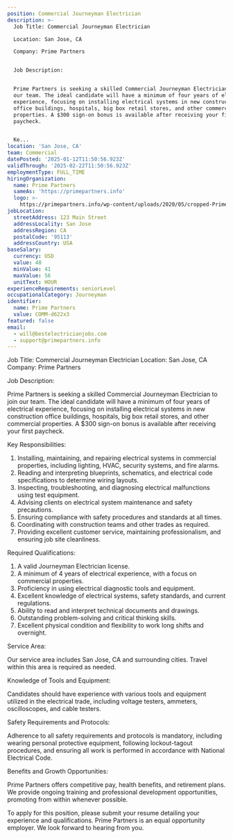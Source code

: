 ```yaml
---
position: Commercial Journeyman Electrician
description: >-
  Job Title: Commercial Journeyman Electrician

  Location: San Jose, CA

  Company: Prime Partners


  Job Description:


  Prime Partners is seeking a skilled Commercial Journeyman Electrician to join
  our team. The ideal candidate will have a minimum of four years of electrical
  experience, focusing on installing electrical systems in new construction
  office buildings, hospitals, big box retail stores, and other commercial
  properties. A $300 sign-on bonus is available after receiving your first
  paycheck.


  Ke...
location: 'San Jose, CA'
team: Commercial
datePosted: '2025-01-12T11:50:56.923Z'
validThrough: '2025-02-22T11:50:56.923Z'
employmentType: FULL_TIME
hiringOrganization:
  name: Prime Partners
  sameAs: 'https://primepartners.info'
  logo: >-
    https://primepartners.info/wp-content/uploads/2020/05/cropped-Prime-Partners-Logo-NO-BG-1-1.png
jobLocation:
  streetAddress: 123 Main Street
  addressLocality: San Jose
  addressRegion: CA
  postalCode: '95113'
  addressCountry: USA
baseSalary:
  currency: USD
  value: 48
  minValue: 41
  maxValue: 56
  unitText: HOUR
experienceRequirements: seniorLevel
occupationalCategory: Journeyman
identifier:
  name: Prime Partners
  value: COMM-d622x3
featured: false
email:
  - will@bestelectricianjobs.com
  - support@primepartners.info
---
```




Job Title: Commercial Journeyman Electrician
Location: San Jose, CA
Company: Prime Partners

Job Description:

Prime Partners is seeking a skilled Commercial Journeyman Electrician to join our team. The ideal candidate will have a minimum of four years of electrical experience, focusing on installing electrical systems in new construction office buildings, hospitals, big box retail stores, and other commercial properties. A $300 sign-on bonus is available after receiving your first paycheck.

Key Responsibilities:

1. Installing, maintaining, and repairing electrical systems in commercial properties, including lighting, HVAC, security systems, and fire alarms.
2. Reading and interpreting blueprints, schematics, and electrical code specifications to determine wiring layouts.
3. Inspecting, troubleshooting, and diagnosing electrical malfunctions using test equipment.
4. Advising clients on electrical system maintenance and safety precautions.
5. Ensuring compliance with safety procedures and standards at all times.
6. Coordinating with construction teams and other trades as required.
7. Providing excellent customer service, maintaining professionalism, and ensuring job site cleanliness.

Required Qualifications:

1. A valid Journeyman Electrician license.
2. A minimum of 4 years of electrical experience, with a focus on commercial properties.
3. Proficiency in using electrical diagnostic tools and equipment.
4. Excellent knowledge of electrical systems, safety standards, and current regulations.
5. Ability to read and interpret technical documents and drawings.
6. Outstanding problem-solving and critical thinking skills.
7. Excellent physical condition and flexibility to work long shifts and overnight.

Service Area:

Our service area includes San Jose, CA and surrounding cities. Travel within this area is required as needed.

Knowledge of Tools and Equipment:

Candidates should have experience with various tools and equipment utilized in the electrical trade, including voltage testers, ammeters, oscilloscopes, and cable testers.

Safety Requirements and Protocols:

Adherence to all safety requirements and protocols is mandatory, including wearing personal protective equipment, following lockout-tagout procedures, and ensuring all work is performed in accordance with National Electrical Code.

Benefits and Growth Opportunities:

Prime Partners offers competitive pay, health benefits, and retirement plans. We provide ongoing training and professional development opportunities, promoting from within whenever possible.

To apply for this position, please submit your resume detailing your experience and qualifications. Prime Partners is an equal opportunity employer. We look forward to hearing from you.
